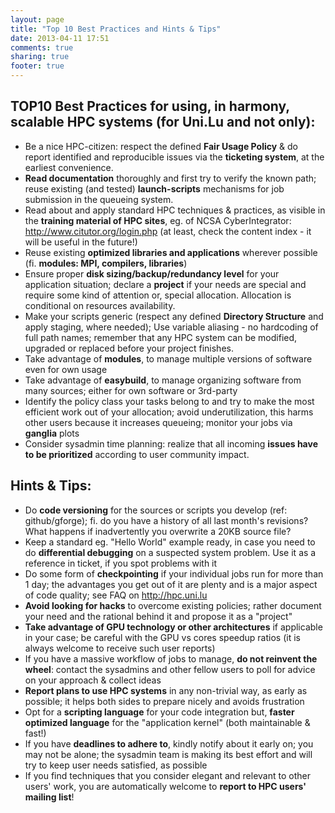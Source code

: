 ```yaml
---
layout: page
title: "Top 10 Best Practices and Hints & Tips"
date: 2013-04-11 17:51
comments: true
sharing: true
footer: true
---
```


## TOP10 Best Practices for using, in harmony, scalable HPC systems (for Uni.Lu and not only):


* Be a nice HPC-citizen: respect the defined **Fair Usage Policy** & do report identified and reproducible issues via the **ticketing system**, at the earliest convenience.
* **Read documentation** thoroughly and first try to verify the known path; reuse existing (and tested) **launch-scripts** mechanisms for job submission in the queueing system.
* Read about and apply standard HPC techniques & practices, as visible in the **training material of HPC sites**, eg. of NCSA CyberIntegrator: http://www.citutor.org/login.php  (at least, check the content index - it will be useful in the future!)
* Reuse existing **optimized libraries and applications** wherever possible (fi. **modules: MPI, compilers, libraries**)
* Ensure proper **disk sizing/backup/redundancy level** for your application situation; declare a **project** if your needs are special and require some kind of attention or, special allocation. Allocation is conditional on resources availability.
* Make your scripts generic (respect any defined **Directory Structure** and apply staging, where needed); Use variable aliasing - no hardcoding of full path names; remember that any HPC system can be modified, upgraded or replaced before your project finishes.
* Take advantage of **modules**, to manage multiple versions of software even for own usage
* Take advantage of **easybuild**, to manage organizing software from many sources; either for own software or 3rd-party
* Identify the policy class your tasks belong to and try to make the most efficient work out of your allocation; avoid underutilization, this harms other users because it increases queueing; monitor your jobs via **ganglia** plots
* Consider sysadmin time planning: realize that all incoming **issues have to be prioritized** according to user community impact.

## Hints & Tips:


* Do **code versioning** for the sources or scripts you develop (ref: github/gforge); fi. do you have a history of all last month's revisions? What happens if inadvertently you overwrite a 20KB source file?
* Keep a standard eg. "Hello World" example ready, in case you need to do **differential debugging** on a suspected system problem. Use it as a reference in ticket, if you spot problems with it
* Do some form of **checkpointing** if your individual jobs run for more than 1 day; the advantages you get out of it are plenty and is a major aspect of code quality; see FAQ on http://hpc.uni.lu
* **Avoid looking for hacks** to overcome existing policies; rather document your need and the rational behind it and propose it as a "project"
* **Take advantage of GPU technology or other architectures** if applicable in your case; be careful with the GPU vs cores speedup ratios (it is always welcome to receive such user reports)
* If you have a massive workflow of jobs to manage, **do not reinvent the wheel**: contact the sysadmins and other fellow users to poll for advice on your approach & collect ideas
* **Report plans to use HPC systems** in any non-trivial way, as early as possible; it helps both sides to prepare nicely and avoids frustration
* Opt for a **scripting language** for your code integration but, **faster optimized language** for the "application kernel" (both maintainable & fast!)
* If you have **deadlines to adhere to**, kindly notify about it early on; you may not be alone; the sysadmin team is making its best effort and will try to keep user needs satisfied, as possible
* If you find techniques that you consider elegant and relevant to other users' work, you are automatically welcome to **report to HPC users' mailing list**!

